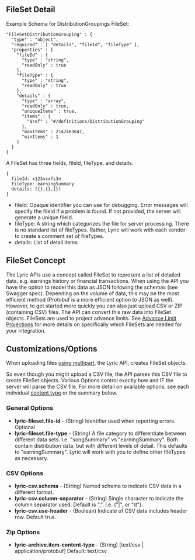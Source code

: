 ## FileSet Detail

Example Schema for DistributionGroupings FileSet:

    "FileSetDistributionGrouping" : {
      "type" : "object",
      "required" : [ "details", "fileId", "fileType" ],
      "properties" : {
        "fileId" : {
          "type" : "string",
          "readOnly" : true
        },
        "fileType" : {
          "type" : "string",
          "readOnly" : true
        },
        "details" : {
          "type" : "array",
          "readOnly" : true,
          "uniqueItems" : true,
          "items" : {
            "$ref" : "#/definitions/DistributionGrouping"
          },
          "maxItems" : 2147483647,
          "minItems" : 1
        }
      }
    }

A FileSet has three fields, fileId, fileType, and details.

    {
      fileId: x123xxxfs3n
      fileType: earningSummary
      details: [{},{},{}]
    }

  - fileId: Opaque identifier you can use for debugging. Error messages will specify the fileId if a problem is found. If not provided, the server will generate a unique fileId.
  - fileType: A string which categorizes the file for server processing. There is no standard list of fileTypes. Rather, Lyric will work with each vendor to create a comment set
of fileTypes.
  - details: List of detail items

## FileSet Concept

The Lyric APIs use a concept called FileSet to represent a list of detailed data, e.g. earnings history or financial transactions. When using the API
you have the option to model this data as JSON following the schemas (see Swagger spec). Depending on the volume of data, this may be the most efficient method 
(Protobuf is a more efficient option to JSON as well). However, to get started more quickly you can also just upload CSV or ZIP (containing CSV) files. The API
can convert this raw data into FileSet objects. FileSets are used to project advance limits. See [Advance Limit Projections](!Server_Integration/FileSets/Advance_Limit_Projections)
for more details on specifically which FileSets are needed for your integration.


## Customizations/Options

When uploading files [using multipart](!Server_Integration/FileSets/Using_Multipart), the Lyric API, creates FileSet objects.
   

So even though you might upload a CSV file, the API parses this CSV file to create FileSet objects. Various Options control exactly how and IF
the server will parse the CSV file. For more detail on available options, see each individual [content type](!Server_Integration/FileSets/Content_Type) or the summary
below.

### General Options

  - **lyric-fileset.file-id** - (String) Identifier used when reporting errors. Optional
  - **lyric-fileset.file-type** - (String) A file category to differentiate between different data sets. I.e. "songSummary" vs "earningSummary". Both contain
  distribution data, but with different levels of detail. This defaults to "earningSummary". Lyric will work with you to define other fileTypes as necessary.

### CSV Options

  - **lyric-csv.schema** - (String) Named schema to indicate CSV data in a different format.
  - **lyric-csv.column-separator** - (String) Single character to indicate the column separator used. Default is ",". I.e. ("|", or "\t").
  - **lyric-csv.use-header** - (Boolean) Indicate of CSV data includes header row. Default true.

### Zip Options

- **lyric-archive.item-content-type** - (String) [text/csv | application/protobuf] Default: text/csv